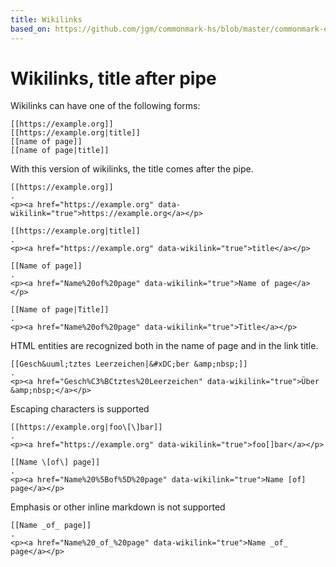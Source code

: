 ```yaml
---
title: Wikilinks
based_on: https://github.com/jgm/commonmark-hs/blob/master/commonmark-extensions/test/wikilinks_title_after_pipe.md
---
```


# Wikilinks, title after pipe

Wikilinks can have one of the following forms:

    [[https://example.org]]
    [[https://example.org|title]]
    [[name of page]]
    [[name of page|title]]

With this version of wikilinks, the title comes after the pipe.

```````````````````````````````` example
[[https://example.org]]
.
<p><a href="https://example.org" data-wikilink="true">https://example.org</a></p>
````````````````````````````````

```````````````````````````````` example
[[https://example.org|title]]
.
<p><a href="https://example.org" data-wikilink="true">title</a></p>
````````````````````````````````

```````````````````````````````` example
[[Name of page]]
.
<p><a href="Name%20of%20page" data-wikilink="true">Name of page</a></p>
````````````````````````````````

```````````````````````````````` example
[[Name of page|Title]]
.
<p><a href="Name%20of%20page" data-wikilink="true">Title</a></p>
````````````````````````````````

HTML entities are recognized both in the name of page and in the link title.

```````````````````````````````` example
[[Gesch&uuml;tztes Leerzeichen|&#xDC;ber &amp;nbsp;]]
.
<p><a href="Gesch%C3%BCtztes%20Leerzeichen" data-wikilink="true">Über &amp;nbsp;</a></p>
````````````````````````````````

Escaping characters is supported

```````````````````````````````` example
[[https://example.org|foo\[\]bar]]
.
<p><a href="https://example.org" data-wikilink="true">foo[]bar</a></p>
````````````````````````````````

```````````````````````````````` example
[[Name \[of\] page]]
.
<p><a href="Name%20%5Bof%5D%20page" data-wikilink="true">Name [of] page</a></p>
````````````````````````````````

Emphasis or other inline markdown is not supported

```````````````````````````````` example
[[Name _of_ page]]
.
<p><a href="Name%20_of_%20page" data-wikilink="true">Name _of_ page</a></p>
````````````````````````````````
